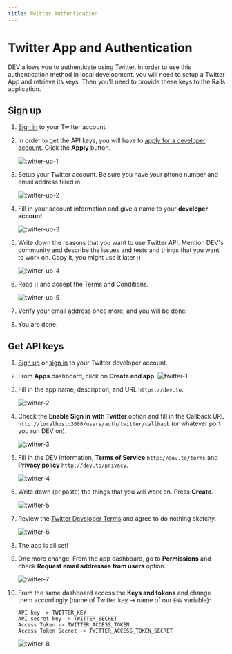```yaml
---
title: Twitter Authentication
---
```


# Twitter App and Authentication

DEV allows you to authenticate using Twitter. In order to use this
authentication method in local development, you will need to setup a Twitter App
and retrieve its keys. Then you'll need to provide these keys to the Rails
application.

## Sign up

1. [Sign in](https://developer.twitter.com/apps) to your Twitter account.


2. In order to get the API keys, you will have to
   [apply for a developer account](https://developer.twitter.com/en/apply-for-access). Click the **Apply** button.

   ![twitter-up-1](https://user-images.githubusercontent.com/22895284/51078779-53139b00-16bb-11e9-911c-f232e229872a.png)

3. Setup your Twitter account. Be sure you have your phone number and email
   address filled in.

   ![twitter-up-2](https://user-images.githubusercontent.com/22895284/51078780-53139b00-16bb-11e9-91d5-08c9365ff08f.png)

4. Fill in your account information and give a name to your **developer
   account**.

   ![twitter-up-3](https://user-images.githubusercontent.com/22895284/51078781-53ac3180-16bb-11e9-8cf4-005efbb92d8a.png)

5. Write down the reasons that you want to use Twitter API. Mention DEV's
   community and describe the issues and tests and things that you want to work
   on. Copy it, you might use it later ;)

   ![twitter-up-4](https://user-images.githubusercontent.com/22895284/51078782-53ac3180-16bb-11e9-9937-c888ae40143c.png)

6. Read :) and accept the Terms and Conditions.

   ![twitter-up-5](https://user-images.githubusercontent.com/22895284/51078783-53ac3180-16bb-11e9-9cf1-8e009ada6e57.png)

7. Verify your email address once more, and you will be done.

8. You are done.

## Get API keys

1. [Sign up](#twitter-sign-up) or [sign in](https://developer.twitter.com/apps)
   to your Twitter developer account.

2. From **Apps** dashboard, click on **Create and app**.
   ![twitter-1](https://user-images.githubusercontent.com/22895284/51078797-9a019080-16bb-11e9-8130-1cd13008461e.png)

3. Fill in the app name, description, and URL `https://dev.to`.

   ![twitter-2](https://user-images.githubusercontent.com/22895284/51078798-9a019080-16bb-11e9-900d-d2677d7c43c4.png)

4. Check the **Enable Sign in with Twitter** option and fill in the Callback URL
   `http://localhost:3000/users/auth/twitter/callback` (or whatever port you run
   DEV on).

   ![twitter-3](https://user-images.githubusercontent.com/22895284/51078799-9a9a2700-16bb-11e9-8e88-0393260449c7.png)

5. Fill in the DEV information, **Terms of Service** `http://dev.to/terms` and
   **Privacy policy** `http://dev.to/privacy`.

   ![twitter-4](https://user-images.githubusercontent.com/22895284/51078800-9a9a2700-16bb-11e9-9b36-d325a2624f5a.png)

6. Write down (or paste) the things that you will work on. Press **Create**.

   ![twitter-5](https://user-images.githubusercontent.com/22895284/51078801-9a9a2700-16bb-11e9-9bd9-76c9ca1ba526.png)

7. Review the [Twitter Developer
   Terms](https://developer.twitter.com/en/developer-terms/agreement-and-policy.html)
   and agree to do nothing sketchy.

   ![twitter-6](https://user-images.githubusercontent.com/22895284/51078802-9a9a2700-16bb-11e9-8789-53720bcfc9d9.png)

8. The app is all set!

9. One more change: From the app dashboard, go to **Permissions** and check
   **Request email addresses from users** option.

   ![twitter-7](https://user-images.githubusercontent.com/22895284/51078803-9a9a2700-16bb-11e9-8f27-dbfe04b52031.png)

10. From the same dashboard access the **Keys and tokens** and change them
    accordingly (name of Twitter key -> name of our `ENV` variable):

    ```text
    API key -> TWITTER_KEY
    API secret key -> TWITTER_SECRET
    Access Token -> TWITTER_ACCESS_TOKEN
    Access Token Secret -> TWITTER_ACCESS_TOKEN_SECRET
    ```

    ![twitter-8](https://user-images.githubusercontent.com/22895284/51078804-9a9a2700-16bb-11e9-8b9e-0c882ae47f21.png)
